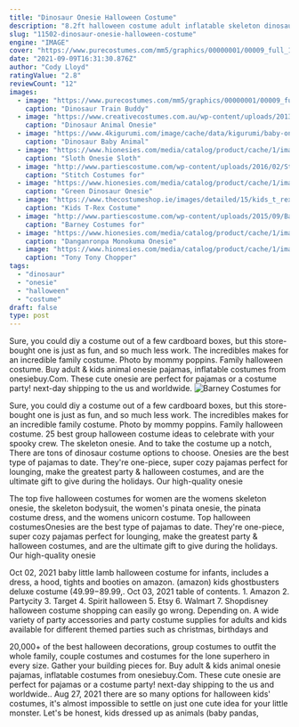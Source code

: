 ```yaml
---
title: "Dinosaur Onesie Halloween Costume"
description: "8.2ft halloween costume adult inflatable skeleton dinosaur, tyrannosaurus t-rex halloween decorations party fancy dress funny cosplay jumpsuit white 4.1 out of 5 stars 215 $48.99 $ 48 . 99"
slug: "11502-dinosaur-onesie-halloween-costume"
engine: "IMAGE"
cover: "https://www.purecostumes.com/mm5/graphics/00000001/00009_full_1.jpg"
date: "2021-09-09T16:31:30.876Z"
author: "Cody Lloyd"
ratingValue: "2.8"
reviewCount: "12"
images:
  - image: "https://www.purecostumes.com/mm5/graphics/00000001/00009_full_1.jpg"
    caption: "Dinosaur Train Buddy"
  - image: "https://www.creativecostumes.com.au/wp-content/uploads/2013/10/dragon.jpg"
    caption: "Dinosaur Animal Onesie"
  - image: "https://www.4kigurumi.com/image/cache/data/kigurumi/baby-onesie/dinosaur/baby-pajamas-animal-oneise-kigurumi-dinosaur-baby-kigurumi-1-600x900.jpg"
    caption: "Dinosaur Baby Animal"
  - image: "https://www.hionesies.com/media/catalog/product/cache/1/image/1000x1000/9df78eab33525d08d6e5fb8d27136e95/a/y/ay0806166-3_1.jpg"
    caption: "Sloth Onesie Sloth"
  - image: "http://www.partiescostume.com/wp-content/uploads/2016/02/Stitch-Costume.jpg"
    caption: "Stitch Costumes for"
  - image: "https://www.hionesies.com/media/catalog/product/cache/1/image/1000x1000/9df78eab33525d08d6e5fb8d27136e95/a/f/af0806081-1.jpg"
    caption: "Green Dinosaur Onesie"
  - image: "https://www.thecostumeshop.ie/images/detailed/15/kids_t_rex_costume.jpg"
    caption: "Kids T-Rex Costume"
  - image: "http://www.partiescostume.com/wp-content/uploads/2015/09/Barney-Costume.jpg"
    caption: "Barney Costumes for"
  - image: "https://www.hionesies.com/media/catalog/product/cache/1/image/9df78eab33525d08d6e5fb8d27136e95/a/y/ay0806017.jpg"
    caption: "Danganronpa Monokuma Onesie"
  - image: "https://www.hionesies.com/media/catalog/product/cache/1/image/1000x1000/9df78eab33525d08d6e5fb8d27136e95/a/y/ay0806083-5.jpg"
    caption: "Tony Tony Chopper"
tags:
  - "dinosaur"
  - "onesie"
  - "halloween"
  - "costume"
draft: false
type: post
---
```


Sure, you could diy a costume out of a few cardboard boxes, but this store-bought one is just as fun, and so much less work. The incredibles makes for an incredible family costume. Photo by mommy poppins. Family halloween costume. Buy adult & kids animal onesie pajamas, inflatable costumes from onesiebuy.Com. These cute onesie are perfect for pajamas or a costume party! next-day shipping to the us and worldwide.
![Barney Costumes for](http://www.partiescostume.com/wp-content/uploads/2015/09/Barney-Costume.jpg "Barney Costumes for")

Sure, you could diy a costume out of a few cardboard boxes, but this store-bought one is just as fun, and so much less work. The incredibles makes for an incredible family costume. Photo by mommy poppins. Family halloween costume. 25 best group halloween costume ideas to celebrate with your spooky crew.  The skeleton onesie. And to take the costume up a notch, There are tons of dinosaur costume options to choose. Onesies are the best type of pajamas to date. They&#39;re one-piece, super cozy pajamas perfect for lounging, make the greatest party &amp; halloween costumes, and are the ultimate gift to give during the holidays. Our high-quality onesie
<!--inArticleAds-->

<!--galleryOne-->

The top five halloween costumes for women are the womens skeleton onesie, the skeleton bodysuit, the women's pinata onesie, the pinata costume dress, and the womens unicorn costume. Top halloween costumesOnesies are the best type of pajamas to date. They're one-piece, super cozy pajamas perfect for lounging, make the greatest party & halloween costumes, and are the ultimate gift to give during the holidays. Our high-quality onesie
<!--inArticleAds-->

<!--galleryTwo-->

Oct 02, 2021 baby little lamb halloween costume for infants, includes a dress, a hood, tights and booties on amazon. (amazon) kids ghostbusters deluxe costume ($49.99-$89.99,. Oct 03, 2021 table of contents. 1. Amazon 2. Partycity 3. Target 4. Spirit halloween 5. Etsy 6. Walmart 7. Shopdisney halloween costume shopping can easily go wrong. Depending on. A wide variety of party accessories and party costume supplies for adults and kids available for different themed parties such as christmas, birthdays and
<!--galleryThree-->

20,000+ of the best halloween decorations, group costumes to outfit the whole family, couple costumes and costumes for the lone superhero in every size. Gather your building pieces for. Buy adult & kids animal onesie pajamas, inflatable costumes from onesiebuy.Com. These cute onesie are perfect for pajamas or a costume party! next-day shipping to the us and worldwide.. Aug 27, 2021 there are so many options for halloween kids' costumes, it's almost impossible to settle on just one cute idea for your little monster. Let's be honest, kids dressed up as animals (baby pandas,